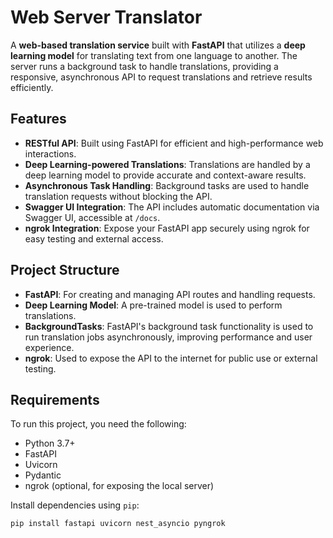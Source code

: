# Web Server Translator

A **web-based translation service** built with **FastAPI** that utilizes a **deep learning model** for translating text from one language to another. The server runs a background task to handle translations, providing a responsive, asynchronous API to request translations and retrieve results efficiently.

## Features

- **RESTful API**: Built using FastAPI for efficient and high-performance web interactions.
- **Deep Learning-powered Translations**: Translations are handled by a deep learning model to provide accurate and context-aware results.
- **Asynchronous Task Handling**: Background tasks are used to handle translation requests without blocking the API.
- **Swagger UI Integration**: The API includes automatic documentation via Swagger UI, accessible at `/docs`.
- **ngrok Integration**: Expose your FastAPI app securely using ngrok for easy testing and external access.

## Project Structure

- **FastAPI**: For creating and managing API routes and handling requests.
- **Deep Learning Model**: A pre-trained model is used to perform translations.
- **BackgroundTasks**: FastAPI's background task functionality is used to run translation jobs asynchronously, improving performance and user experience.
- **ngrok**: Used to expose the API to the internet for public use or external testing.

## Requirements

To run this project, you need the following:

- Python 3.7+
- FastAPI
- Uvicorn
- Pydantic
- ngrok (optional, for exposing the local server)

Install dependencies using `pip`:

```bash
pip install fastapi uvicorn nest_asyncio pyngrok



